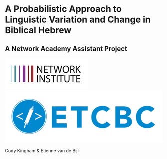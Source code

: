 # A Probabilistic Approach to Linguistic Variation and Change in Biblical Hebrew
## A Network Academy Assistant Project
![Network Institute](images/network_institute.png)
![ETCBC](images/etcbc_logo.png)

Cody Kingham & Etienne van de Bijl

